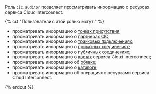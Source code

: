 Роль `cic.auditor` позволяет просматривать информацию о ресурсах сервиса Cloud Interconnect.


{% cut "Пользователи с этой ролью могут:" %}

* просматривать информацию о [точках присутствия](../../interconnect/concepts/pops.md);
* просматривать информацию о [партнерах CIC](../../interconnect/concepts/partners.md);
* просматривать информацию о [транковых подключениях](../../interconnect/concepts/trunk.md);
* просматривать информацию о [приватных соединениях](../../interconnect/concepts/priv-con.md);
* просматривать информацию о [публичных соединениях](../../interconnect/concepts/pub-con.md);
* просматривать информацию о [квотах](../../interconnect/concepts/limits.md#interconnect-quotas) сервиса Cloud Interconnect;
* просматривать информацию об [облаке](../../resource-manager/concepts/resources-hierarchy.md#cloud);
* просматривать информацию о [каталоге](../../resource-manager/concepts/resources-hierarchy.md#folder);
* просматривать информацию об операциях с ресурсами сервиса Cloud Interconnect.

{% endcut %}

